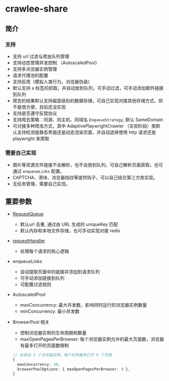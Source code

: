 # crawlee-share

## 简介

### 支持

- 支持 url 过滤与爬虫队列管理
- 支持动态管理并发控制 （AutoscaledPool）
- 支持多浏览器实例管理
- 请求代理池的配置
- 支持反爬（模拟人类行为，浏览器伪装）
- 默认支持 a 标签的抓取，并自动放到队列，可手动过滤，可手动添加额外链接到队列
- 爬去的结果默认支持磁盘级别的数据存储，可自己实现对接其他存储方式，但不是很方便，目前还没实现
- 支持是否遵守反爬协议
- 支持爬去策略：同源、同主机、同域名 `EnqueueStrategy`, 默认  SameDomain
- 可对接多种爬虫方式，其中 AdaptivePlaywrightCrawler （实验阶段）类默认支持检测是静态界面还是动态渲染页面，并自动选择使用 http 请求还是 playwright 来爬取

### 需要自己实现

- 图片等资源文件链接不会解析，也不会放到队列，可自己解析页面获取，也可通过 `enqueueLinks` 配置。
- CAPTCHA、滑块、浏览器指纹等提供钩子，可以自己结合第三方库实现。
- 无任务管理，需要自己实现。

## 重要参数

- [RequestQueue](https://crawlee.dev/js/api/core/class/RequestQueue)
  - 默认url 去重, 通过由 URL 生成的 uniqueKey 匹配
  - 默认内存和本地文件存储，也可手动实现对接 redis

- [requestHandler](https://crawlee.dev/js/api/basic-crawler/interface/BasicCrawlerOptions#requestHandler)
  - 处理每个请求的核心逻辑

- enqueueLinks
  - 自动提取页面中的链接并添加到请求队列
  - 可手动添加链接到队列
  - 可配置过滤规则

- AutoscaledPool
  - maxConcurrency: 最大并发数，影响同时运行的浏览器实例数量
  - minConcurrency: 最小并发数

- BrowserPool 相关
  - 控制浏览器实例的生命周期和数量
  - maxOpenPagesPerBrowser: 每个浏览器实例允许的最大页面数，浏览器有最多打开的页面数限制

  ``` typescript
  // 会启动 3 个浏览器实例，每个实例最多打开 9 个页面
  {
    maxConcurrency: 20,
    browserPoolOptions: { maxOpenPagesPerBrowser: 9 },
  }
  ```
